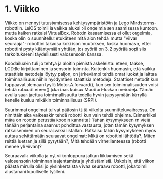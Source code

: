 # 1. Viikko

Viikko on mennyt tutustumisessa kehitysympäristöön ja Lego Mindstorms-robottiin. LejOS toimii ja vaikka aluksi oli ongelmia sen saamisessa kuntoon, mutta kaiken ratkaisi VirtualBox. Robotin kasaamisessa ei ollut ongelmia, koska olin jo suunnitellut etukäteen mitä aion tehdä, mutta "viivan seuraaja"- robottini takaosa koki ison muutoksen, koska huomasin, ettei robottini pysty kääntymään yhtään, jos pyöriä on 3. 2 pyörää sopii siis tarkoitukseeni täydellisesti valosensorin kanssa.

Koodailuakin tuli jo tehtyä ja aloitin pienistä askeleista: eteen, taakse, LCD:lle kirjoittaminen ja sensorin toiminta. Kuitenkin huomasin, että vaikka staattisia metodeja löytyy paljon, on järkevämpi tehdä omat luokat ja laittaa toiminnallisuus niihin hyödyntäen staattisia metodeja. Staattiset metodit kun tuppaavat olemaan tyyliä Motor.A.forward(), kun sen toiminnalisuuden voisi tehdä robootti.eteen() joka taas kutsuu Moottori-luokan metodeja. Tämän avulla saan jaettua toiminnallisuutta todella hyvin ja pysymään kärryllä kenelle kuuluu mikäkin toiminnallisuus (SRP!). 

Suurimmat ongelmat tulivat pääosin tältä viikolta suunnitteluvaiheessa. On nimittäin aika vaikeaakin tehdä robotti, kun vain tehdä ohjelma. Esimerkiksi mikä on robotin perustila koodin kannalta? Tähän kysymykseen en vielä tänään perjantaina saannut pohdittua vastausta, joten tämän kysymyksen ratkaiseminen on seuraavaksi listallani. Ratkaisu tähän kysymykseen myös auttaa selvittämään seuraavat ongelmat: Mikä on robottini lähtötila?, Miten reittiä luetaan ja sillä pysytään?, Mitä tehdään virhetilanteessa (robotti menee yli viivan)? 

Seuraavalla viikolla ja nyt viikonloppuna jatkan liikkumisen sekä valosensorin toiminnan laajentamista ja yhdistämistä. Uskoisin, että viikon päästä minulla olisi jo yksinkertaista viivaa seuraava robotti, joka toimii alustanani lopulliselle työlleni.
